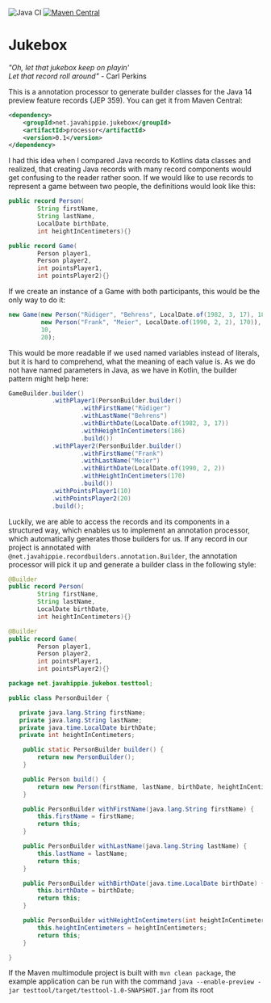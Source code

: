![Java CI](https://github.com/javahippie/jukebox/workflows/Java%20CI/badge.svg)
[![Maven Central](https://img.shields.io/maven-central/v/net.javahippie.jukebox/processor.svg?label=Maven%20Central)](https://search.maven.org/search?q=g:%22net.javahippie.jukebox%22%20AND%20a:%22processor%22)

# Jukebox

_"Oh, let that jukebox keep on playin'_ \
 _Let that record roll around"_ - Carl Perkins

This is a annotation processor to generate builder classes for the Java 14 preview feature records (JEP 359). You can get it from Maven Central:

```xml
<dependency>
    <groupId>net.javahippie.jukebox</groupId>
    <artifactId>processor</artifactId>
    <version>0.1</version>
</dependency>
``` 

I had this idea when I compared Java records to Kotlins data classes and realized, that creating Java records with many 
record components would get confusing to the reader rather soon. If we would like to use records to represent a game between two people, the definitions would look like this:

```java
public record Person(
        String firstName,
        String lastName,
        LocalDate birthDate,
        int heightInCentimeters){}

public record Game(
        Person player1,
        Person player2,
        int pointsPlayer1,
        int pointsPlayer2){}
```

If we create an instance of a Game with both participants, this would be the only way to do it:

```java
new Game(new Person("Rüdiger", "Behrens", LocalDate.of(1982, 3, 17), 186)),
         new Person("Frank", "Meier", LocalDate.of(1990, 2, 2), 170)),
         10,
         20);
```

This would be more readable if we used named variables instead of literals, but it is hard to comprehend, what the meaning of each value is. 
As we do not have named parameters in Java, as we have in Kotlin, the builder pattern might help here:

```java
GameBuilder.builder()
            .withPlayer1(PersonBuilder.builder()
                    .withFirstName("Rüdiger")
                    .withLastName("Behrens")
                    .withBirthDate(LocalDate.of(1982, 3, 17))
                    .withHeightInCentimeters(186)
                    .build())
            .withPlayer2(PersonBuilder.builder()
                    .withFirstName("Frank")
                    .withLastName("Meier")
                    .withBirthDate(LocalDate.of(1990, 2, 2))
                    .withHeightInCentimeters(170)
                    .build())
            .withPointsPlayer1(10)
            .withPointsPlayer2(20)
            .build();
```

Luckily, we are able to access the records and its components in a structured way, which enables us 
to implement an annotation processor, which automatically generates those builders for us. If any record in our project is
annotated with `@net.javahippie.recordbuilders.annotation.Builder`, the annotation processor will pick it up and generate a builder class in the following style:
```java
@Builder
public record Person(
        String firstName,
        String lastName,
        LocalDate birthDate,
        int heightInCentimeters){}

@Builder
public record Game(
        Person player1,
        Person player2,
        int pointsPlayer1,
        int pointsPlayer2){}
```


```java
package net.javahippie.jukebox.testtool;

public class PersonBuilder {

   private java.lang.String firstName;
   private java.lang.String lastName;
   private java.time.LocalDate birthDate;
   private int heightInCentimeters;

    public static PersonBuilder builder() {
        return new PersonBuilder();
    }

    public Person build() {
        return new Person(firstName, lastName, birthDate, heightInCentimeters);
    }

    public PersonBuilder withFirstName(java.lang.String firstName) {
        this.firstName = firstName;
        return this;
    }

    public PersonBuilder withLastName(java.lang.String lastName) {
        this.lastName = lastName;
        return this;
    }

    public PersonBuilder withBirthDate(java.time.LocalDate birthDate) {
        this.birthDate = birthDate;
        return this;
    }

    public PersonBuilder withHeightInCentimeters(int heightInCentimeters) {
        this.heightInCentimeters = heightInCentimeters;
        return this;
    }

}
```

If the Maven multimodule project is built with `mvn clean package`, the example application can be run with the command `java --enable-preview -jar testtool/target/testtool-1.0-SNAPSHOT.jar` from its root
